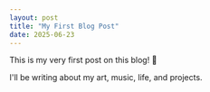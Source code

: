 ```yaml
---
layout: post
title: "My First Blog Post"
date: 2025-06-23
---
```


This is my very first post on this blog! 🎉

I'll be writing about my art, music, life, and projects.
